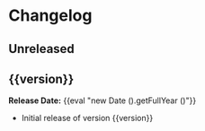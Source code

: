 # Changelog

## Unreleased

## {{version}}

**Release Date:** {{eval "new Date ().getFullYear ()"}}

- Initial release of version {{version}}
